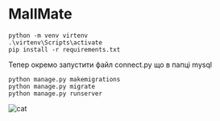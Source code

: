 <h1>MallMate</h1>

``` shell
python -m venv virtenv 
.\virtenv\Scripts\activate 
pip install -r requirements.txt
```

Тепер окремо запустити файл connect.py що в папці mysql

``` shell
python manage.py makemigrations
python manage.py migrate 
python manage.py runserver
```


   ![cat](https://github.com/RomanSukhai/MallMate/assets/118640498/488761ad-a13a-438b-82df-02a00ef1bcc3)

